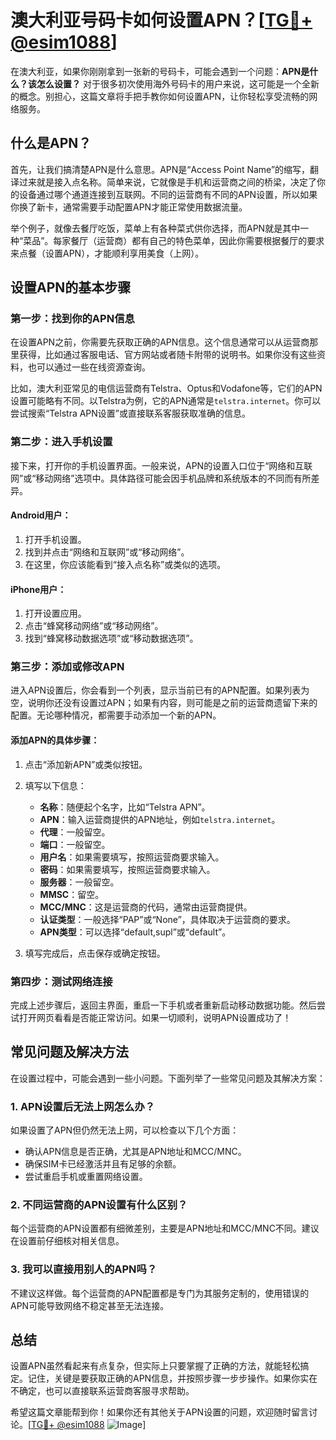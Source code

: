 # 澳大利亚号码卡如何设置APN？[[TG💪+ @esim1088](https://t.me/s/esim1088)]

在澳大利亚，如果你刚刚拿到一张新的号码卡，可能会遇到一个问题：**APN是什么？该怎么设置？** 对于很多初次使用海外号码卡的用户来说，这可能是一个全新的概念。别担心，这篇文章将手把手教你如何设置APN，让你轻松享受流畅的网络服务。

## 什么是APN？

首先，让我们搞清楚APN是什么意思。APN是“Access Point Name”的缩写，翻译过来就是接入点名称。简单来说，它就像是手机和运营商之间的桥梁，决定了你的设备通过哪个通道连接到互联网。不同的运营商有不同的APN设置，所以如果你换了新卡，通常需要手动配置APN才能正常使用数据流量。

举个例子，就像去餐厅吃饭，菜单上有各种菜式供你选择，而APN就是其中一种“菜品”。每家餐厅（运营商）都有自己的特色菜单，因此你需要根据餐厅的要求来点餐（设置APN），才能顺利享用美食（上网）。

## 设置APN的基本步骤

### 第一步：找到你的APN信息

在设置APN之前，你需要先获取正确的APN信息。这个信息通常可以从运营商那里获得，比如通过客服电话、官方网站或者随卡附带的说明书。如果你没有这些资料，也可以通过一些在线资源查询。

比如，澳大利亚常见的电信运营商有Telstra、Optus和Vodafone等，它们的APN设置可能略有不同。以Telstra为例，它的APN通常是`telstra.internet`。你可以尝试搜索“Telstra APN设置”或直接联系客服获取准确的信息。

### 第二步：进入手机设置

接下来，打开你的手机设置界面。一般来说，APN的设置入口位于“网络和互联网”或“移动网络”选项中。具体路径可能会因手机品牌和系统版本的不同而有所差异。

#### Android用户：
1. 打开手机设置。
2. 找到并点击“网络和互联网”或“移动网络”。
3. 在这里，你应该能看到“接入点名称”或类似的选项。

#### iPhone用户：
1. 打开设置应用。
2. 点击“蜂窝移动网络”或“移动网络”。
3. 找到“蜂窝移动数据选项”或“移动数据选项”。

### 第三步：添加或修改APN

进入APN设置后，你会看到一个列表，显示当前已有的APN配置。如果列表为空，说明你还没有设置过APN；如果有内容，则可能是之前的运营商遗留下来的配置。无论哪种情况，都需要手动添加一个新的APN。

#### 添加APN的具体步骤：
1. 点击“添加新APN”或类似按钮。
2. 填写以下信息：
   - **名称**：随便起个名字，比如“Telstra APN”。
   - **APN**：输入运营商提供的APN地址，例如`telstra.internet`。
   - **代理**：一般留空。
   - **端口**：一般留空。
   - **用户名**：如果需要填写，按照运营商要求输入。
   - **密码**：如果需要填写，按照运营商要求输入。
   - **服务器**：一般留空。
   - **MMSC**：留空。
   - **MCC/MNC**：这是运营商的代码，通常由运营商提供。
   - **认证类型**：一般选择“PAP”或“None”，具体取决于运营商的要求。
   - **APN类型**：可以选择“default,supl”或“default”。

3. 填写完成后，点击保存或确定按钮。

### 第四步：测试网络连接

完成上述步骤后，返回主界面，重启一下手机或者重新启动移动数据功能。然后尝试打开网页看看是否能正常访问。如果一切顺利，说明APN设置成功了！

## 常见问题及解决方法

在设置过程中，可能会遇到一些小问题。下面列举了一些常见问题及其解决方案：

### 1. APN设置后无法上网怎么办？
如果设置了APN但仍然无法上网，可以检查以下几个方面：
- 确认APN信息是否正确，尤其是APN地址和MCC/MNC。
- 确保SIM卡已经激活并且有足够的余额。
- 尝试重启手机或重置网络设置。

### 2. 不同运营商的APN设置有什么区别？
每个运营商的APN设置都有细微差别，主要是APN地址和MCC/MNC不同。建议在设置前仔细核对相关信息。

### 3. 我可以直接用别人的APN吗？
不建议这样做。每个运营商的APN配置都是专门为其服务定制的，使用错误的APN可能导致网络不稳定甚至无法连接。

## 总结

设置APN虽然看起来有点复杂，但实际上只要掌握了正确的方法，就能轻松搞定。记住，关键是要获取正确的APN信息，并按照步骤一步步操作。如果你实在不确定，也可以直接联系运营商客服寻求帮助。

希望这篇文章能帮到你！如果你还有其他关于APN设置的问题，欢迎随时留言讨论。[[TG💪+ @esim1088](https://t.me/s/esim1088) ![Image](https://i.postimg.cc/4NQfJmqS/Snipaste-2025-05-13-00-14-12.png)]